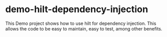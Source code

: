 # demo-hilt-dependency-injection
This Demo project shows how to use hilt for dependency injection. This allows the code to be easy to maintain, easy to test, among other benefits.
